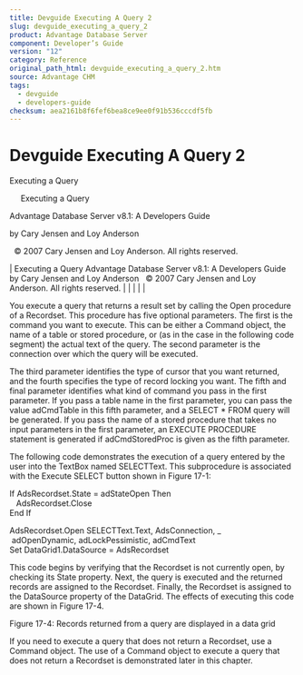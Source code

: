 ```yaml
---
title: Devguide Executing A Query 2
slug: devguide_executing_a_query_2
product: Advantage Database Server
component: Developer’s Guide
version: "12"
category: Reference
original_path_html: devguide_executing_a_query_2.htm
source: Advantage CHM
tags:
  - devguide
  - developers-guide
checksum: aea2161b8f6fef6bea8ce9ee0f91b536cccdf5fb
---
```


# Devguide Executing A Query 2

Executing a Query

     Executing a Query

Advantage Database Server v8.1: A Developers Guide

by Cary Jensen and Loy Anderson

  © 2007 Cary Jensen and Loy Anderson. All rights reserved.

| Executing a Query  Advantage Database Server v8.1: A Developers Guide  by Cary Jensen and Loy Anderson    © 2007 Cary Jensen and Loy Anderson. All rights reserved. |  |  |  |  |

You execute a query that returns a result set by calling the Open procedure of a Recordset. This procedure has five optional parameters. The first is the command you want to execute. This can be either a Command object, the name of a table or stored procedure, or (as in the case in the following code segment) the actual text of the query. The second parameter is the connection over which the query will be executed.

The third parameter identifies the type of cursor that you want returned, and the fourth specifies the type of record locking you want. The fifth and final parameter identifies what kind of command you pass in the first parameter. If you pass a table name in the first parameter, you can pass the value adCmdTable in this fifth parameter, and a SELECT \* FROM query will be generated. If you pass the name of a stored procedure that takes no input parameters in the first parameter, an EXECUTE PROCEDURE statement is generated if adCmdStoredProc is given as the fifth parameter.

The following code demonstrates the execution of a query entered by the user into the TextBox named SELECTText. This subprocedure is associated with the Execute SELECT button shown in Figure 17-1:

If AdsRecordset.State = adStateOpen Then  
    AdsRecordset.Close  
End If  
   
AdsRecordset.Open SELECTText.Text, AdsConnection, \_  
  adOpenDynamic, adLockPessimistic, adCmdText  
Set DataGrid1.DataSource = AdsRecordset

This code begins by verifying that the Recordset is not currently open, by checking its State property. Next, the query is executed and the returned records are assigned to the Recordset. Finally, the Recordset is assigned to the DataSource property of the DataGrid. The effects of executing this code are shown in Figure 17-4.

Figure 17-4: Records returned from a query are displayed in a data grid

If you need to execute a query that does not return a Recordset, use a Command object. The use of a Command object to execute a query that does not return a Recordset is demonstrated later in this chapter.
